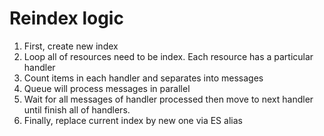 Reindex logic
====

1. First, create new index
2. Loop all of resources need to be index. Each resource has a particular handler  
3. Count items in each handler and separates into messages
4. Queue will process messages in parallel
5. Wait for all messages of handler processed then move to next handler until finish all of handlers.
6. Finally, replace current index by new one via ES alias
